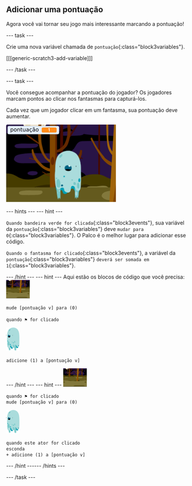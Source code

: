 ## Adicionar uma pontuação

Agora você vai tornar seu jogo mais interessante marcando a pontuação!

--- task ---

Crie uma nova variável chamada de `pontuação`{:class="block3variables"}.

[[[generic-scratch3-add-variable]]]

--- /task ---

--- task ---

Você consegue acompanhar a pontuação do jogador? Os jogadores marcam pontos ao clicar nos fantasmas para capturá-los.

Cada vez que um jogador clicar em um fantasma, sua pontuação deve aumentar.

![Aumentando a pontuação](images/ghost-score-test.png)

--- hints ---
 --- hint ---

`Quando bandeira verde for clicada`{:class="block3events"}, sua variável da `pontuação`{:class="block3variables"} deve `mudar para 0`{:class="block3variables"}. O Palco é o melhor lugar para adicionar esse código.

`Quando o fantasma for clicado`{:class="block3events"}, a variável da `pontuação`{:class="block3variables"} `deverá ser somada em 1`{:class="block3variables"}.

--- /hint --- --- hint --- Aqui estão os blocos de código que você precisa: ![backdrop icon](images/ghost-backdrop.png)

```blocks3
mude [pontuação v] para (0)

quando ⚑ for clicado
```

![Objeto gráfico fantasma](images/ghost-sprite.png)

```blocks3
adicione (1) a [pontuação v]
```

--- /hint --- --- hint --- ![Ícone de fundo](images/ghost-backdrop.png)

```blocks3
quando ⚑ for clicado
mude [pontuação v] para (0)
```

![Objeto gráfico fantasma](images/ghost-sprite.png)

```blocks3
quando este ator for clicado
esconda
+ adicione (1) a [pontuação v]
```

--- /hint ------ /hints ---

--- /task ---